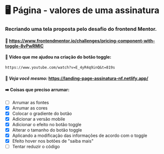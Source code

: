 # 🖥️ Página - valores de uma assinatura

### Recriando uma tela proposta pelo desafio do frontend Mentor.

#### :link: https://www.frontendmentor.io/challenges/pricing-component-with-toggle-8vPwRMIC

#### 🎥 Vídeo que me ajudou na criação do botão toggle:
  
    https://www.youtube.com/watch?v=E_4yR4q9inQ&t=819s

#### :link: ***Veja você mesmo:*** https://landing-page-assinatura-nf.netlify.app/

#### ➡️ Coisas que preciso arrumar:

- [ ] Arrumar as fontes
- [X] Arrumar as cores 
- [X] Colocar o gradiente do botão
- [X] Adicionar a versão mobile
- [X] Adicionar o efeito no botão toggle
- [X] Alterar o tamanho do botão toggle
- [X] Aplicando a modificação das informações de acordo com o toggle
- [X] Efeito hover nos botões de "saiba mais"
- [ ] Tentar reduzir o código
